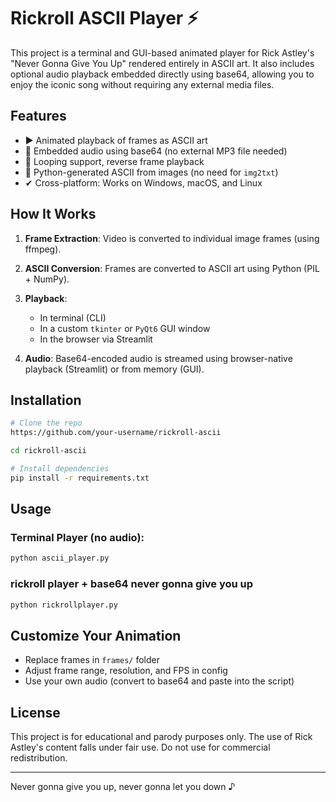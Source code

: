 # Rickroll ASCII Player ⚡

This project is a terminal and GUI-based animated player for Rick Astley's "Never Gonna Give You Up" rendered entirely in ASCII art. It also includes optional audio playback embedded directly using base64, allowing you to enjoy the iconic song without requiring any external media files.

## Features

* ▶ Animated playback of frames as ASCII art
* 🎵 Embedded audio using base64 (no external MP3 file needed)
* 🔀 Looping support, reverse frame playback
* 🎨 Python-generated ASCII from images (no need for `img2txt`)
* ✔ Cross-platform: Works on Windows, macOS, and Linux

## How It Works

1. **Frame Extraction**: Video is converted to individual image frames (using ffmpeg).
2. **ASCII Conversion**: Frames are converted to ASCII art using Python (PIL + NumPy).
3. **Playback**:

   * In terminal (CLI)
   * In a custom `tkinter` or `PyQt6` GUI window
   * In the browser via Streamlit
4. **Audio**: Base64-encoded audio is streamed using browser-native playback (Streamlit) or from memory (GUI).

## Installation

```bash
# Clone the repo
https://github.com/your-username/rickroll-ascii

cd rickroll-ascii

# Install dependencies
pip install -r requirements.txt
```

## Usage

### Terminal Player (no audio):

```bash
python ascii_player.py
```

### rickroll player + base64 never gonna give you up

```bash
python rickrollplayer.py
```

## Customize Your Animation

* Replace frames in `frames/` folder
* Adjust frame range, resolution, and FPS in config
* Use your own audio (convert to base64 and paste into the script)

## License

This project is for educational and parody purposes only. The use of Rick Astley's content falls under fair use. Do not use for commercial redistribution.

---

Never gonna give you up, never gonna let you down ♪
